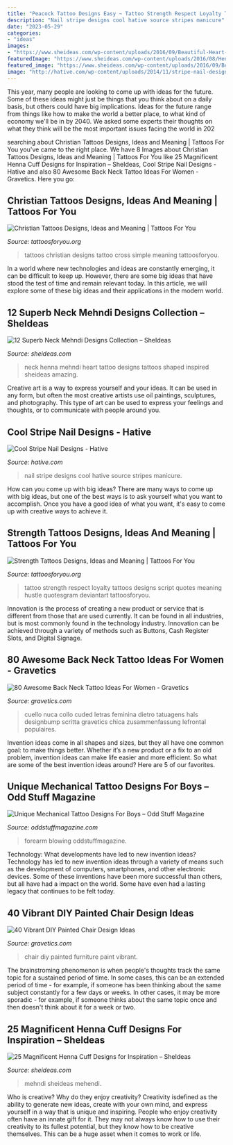 ```yaml
---
title: "Peacock Tattoo Designs Easy ~ Tattoo Strength Respect Loyalty Tattoos Designs Script Quotes Meaning Hustle Quotesgram Deviantart Tattoosforyou"
description: "Nail stripe designs cool hative source stripes manicure"
date: "2023-05-29"
categories:
- "ideas"
images:
- "https://www.sheideas.com/wp-content/uploads/2016/09/Beautiful-Heart-Inspired-Neck-Mehndi-Design-Art.jpg"
featuredImage: "https://www.sheideas.com/wp-content/uploads/2016/08/Henna-Cuffs-Mehndi-Designs.jpg"
featured_image: "https://www.sheideas.com/wp-content/uploads/2016/09/Beautiful-Heart-Inspired-Neck-Mehndi-Design-Art.jpg"
image: "http://hative.com/wp-content/uploads/2014/11/stripe-nail-designs/20-stripe-nail-designs.jpg"
---
```



This year, many people are looking to come up with ideas for the future. Some of these ideas might just be things that you think about on a daily basis, but others could have big implications. Ideas for the future range from things like how to make the world a better place, to what kind of economy we'll be in by 2040. We asked some experts their thoughts on what they think will be the most important issues facing the world in 202
	

		
searching about Christian Tattoos Designs, Ideas and Meaning | Tattoos For You you've came to the right place. We have 8 Images about Christian Tattoos Designs, Ideas and Meaning | Tattoos For You like 25 Magnificent Henna Cuff Designs for Inspiration – SheIdeas, Cool Stripe Nail Designs - Hative and also 80 Awesome Back Neck Tattoo Ideas For Women - Gravetics. Here you go:
		
    
## Christian Tattoos Designs, Ideas And Meaning | Tattoos For You

<img loading=lazy src="https://www.tattoosforyou.org/wp-content/uploads/2013/09/Christian-Tattoos-Designs.jpg" onerror="this.onerror=null;this.src='https://tse4.mm.bing.net/th?id=OIP.X8h-asSP2QaLGAGbD2yuRAHaJ4&amp;pid=15.1';" alt="Christian Tattoos Designs, Ideas and Meaning | Tattoos For You">

_Source: tattoosforyou.org_

>tattoos christian designs tattoo cross simple meaning tattoosforyou. 

	

In a world where new technologies and ideas are constantly emerging, it can be difficult to keep up. However, there are some big ideas that have stood the test of time and remain relevant today. In this article, we will explore some of these big ideas and their applications in the modern world.

    
## 12 Superb Neck Mehndi Designs Collection – SheIdeas

<img loading=lazy src="https://www.sheideas.com/wp-content/uploads/2016/09/Beautiful-Heart-Inspired-Neck-Mehndi-Design-Art.jpg" onerror="this.onerror=null;this.src='https://tse1.mm.bing.net/th?id=OIP.JuVjmqRLXTkyKvozcszCHgHaJ3&amp;pid=15.1';" alt="12 Superb Neck Mehndi Designs Collection – SheIdeas">

_Source: sheideas.com_

>neck henna mehndi heart tattoo designs tattoos shaped inspired sheideas amazing. 

	

Creative art is a way to express yourself and your ideas. It can be used in any form, but often the most creative artists use oil paintings, sculptures, and photography. This type of art can be used to express your feelings and thoughts, or to communicate with people around you.

    
## Cool Stripe Nail Designs - Hative

<img loading=lazy src="http://hative.com/wp-content/uploads/2014/11/stripe-nail-designs/20-stripe-nail-designs.jpg" onerror="this.onerror=null;this.src='https://tse2.mm.bing.net/th?id=OIP.mna4A5pXSR60w9UfZ-jZjgHaLa&amp;pid=15.1';" alt="Cool Stripe Nail Designs - Hative">

_Source: hative.com_

>nail stripe designs cool hative source stripes manicure. 

	

How can you come up with big ideas?
There are many ways to come up with big ideas, but one of the best ways is to ask yourself what you want to accomplish. Once you have a good idea of what you want, it's easy to come up with creative ways to achieve it.

    
## Strength Tattoos Designs, Ideas And Meaning | Tattoos For You

<img loading=lazy src="http://www.tattoosforyou.org/wp-content/uploads/2013/10/Strength-Tattoo-Ideas.jpg" onerror="this.onerror=null;this.src='https://tse1.mm.bing.net/th?id=OIP.XzyPjV5isrJBGa9f9VA6fQHaJ6&amp;pid=15.1';" alt="Strength Tattoos Designs, Ideas and Meaning | Tattoos For You">

_Source: tattoosforyou.org_

>tattoo strength respect loyalty tattoos designs script quotes meaning hustle quotesgram deviantart tattoosforyou. 

	

Innovation is the process of creating a new product or service that is different from those that are used currently. It can be found in all industries, but is most commonly found in the technology industry. Innovation can be achieved through a variety of methods such as Buttons, Cash Register Slots, and Digital Signage.

    
## 80 Awesome Back Neck Tattoo Ideas For Women - Gravetics

<img loading=lazy src="https://www.gravetics.com/wp-content/uploads/2016/11/Font-Tattoo-on-neck.jpg" onerror="this.onerror=null;this.src='https://tse2.mm.bing.net/th?id=OIP.gjuXliGaqgEb4NMZhWM0GAHaLl&amp;pid=15.1';" alt="80 Awesome Back Neck Tattoo Ideas For Women - Gravetics">

_Source: gravetics.com_

>cuello nuca collo cuded letras feminina dietro tatuagens hals designbump scritta gravetics chica zusammenfassung lefrontal populaires. 

	

Invention ideas come in all shapes and sizes, but they all have one common goal: to make things better. Whether it’s a new product or a fix to an old problem, invention ideas can make life easier and more efficient. So what are some of the best invention ideas around? Here are 5 of our favorites.

    
## Unique Mechanical Tattoo Designs For Boys – Odd Stuff Magazine

<img loading=lazy src="https://oddstuffmagazine.com/wp-content/uploads/2013/09/Bio-mechanical-Tattoo-25-561x800.jpg" onerror="this.onerror=null;this.src='https://tse2.mm.bing.net/th?id=OIP.i9s4Xv15ZaACkztxttTrfgHaKj&amp;pid=15.1';" alt="Unique Mechanical Tattoo Designs For Boys – Odd Stuff Magazine">

_Source: oddstuffmagazine.com_

>forearm blowing oddstuffmagazine. 

	

Technology: What developments have led to new invention ideas?
Technology has led to new invention ideas through a variety of means such as the development of computers, smartphones, and other electronic devices. Some of these inventions have been more successful than others, but all have had a impact on the world. Some have even had a lasting legacy that continues to be felt today.

    
## 40 Vibrant DIY Painted Chair Design Ideas

<img loading=lazy src="http://www.gravetics.com/wp-content/uploads/2017/08/DIY-Chair-Furniture-Art-Look-at-what-a-little-paint-and-fabric-can-do-to-and-old-chair.jpg" onerror="this.onerror=null;this.src='https://tse4.mm.bing.net/th?id=OIP.5fc6ID9aAkxFa6m4nhvbUgHaNO&amp;pid=15.1';" alt="40 Vibrant DIY Painted Chair Design Ideas">

_Source: gravetics.com_

>chair diy painted furniture paint vibrant. 

	

The brainstroming phenomenon is when people's thoughts track the same topic for a sustained period of time. In some cases, this can be an extended period of time - for example, if someone has been thinking about the same subject constantly for a few days or weeks. In other cases, it may be more sporadic - for example, if someone thinks about the same topic once and then doesn't think about it for a week or two.

    
## 25 Magnificent Henna Cuff Designs For Inspiration – SheIdeas

<img loading=lazy src="https://www.sheideas.com/wp-content/uploads/2016/08/Henna-Cuffs-Mehndi-Designs.jpg" onerror="this.onerror=null;this.src='https://tse4.mm.bing.net/th?id=OIP.tkauVvkpV2fLuuH2tSI21wHaKS&amp;pid=15.1';" alt="25 Magnificent Henna Cuff Designs for Inspiration – SheIdeas">

_Source: sheideas.com_

>mehndi sheideas mehendi. 

	

Who is creative? Why do they enjoy creativity?
Creativity isdefined as the ability to generate new ideas, create with your own mind, and express yourself in a way that is unique and inspiring. People who enjoy creativity often have an innate gift for it. They may not always know how to use their creativity to its fullest potential, but they know how to be creative themselves. This can be a huge asset when it comes to work or life.

